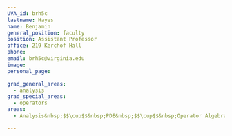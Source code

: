 ```yaml
---
UVA_id: brh5c
lastname: Hayes
name: Benjamin
general_position: faculty
position: Assistant Professor
office: 219 Kerchof Hall
phone:
email: brh5c@virginia.edu
image:
personal_page:

grad_general_areas:
  - analysis
grad_special_areas:
  - operators
areas:
  - Analysis&nbsp;$$\cup$$&nbsp;PDE&nbsp;$$\cup$$&nbsp;Operator Algebras

---
```


